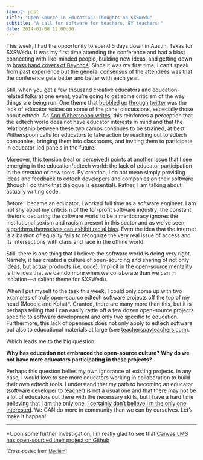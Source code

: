 ```yaml
---
layout: post
title: "Open Source in Education: Thoughts on SXSWedu"
subtitle: "A call for software for teachers, BY teachers!"
date: 2014-03-08 12:00:00
---
```


This week, I had the opportunity to spend 5 days down in Austin, Texas for SXSWedu. It was my first time attending the conference and had a blast connecting with like-minded people, building new ideas, and getting down to [brass band covers of Beyoncé](https://www.facebook.com/UrbanAchieversBrassBand). Since it was my first time, I can’t speak from past experience but the general consensus of the attendees was that the conference gets better and better with each year.

Still, when you get a few thousand creative educators and education-related folks at one event, you’re going to get some criticism of the way things are being run. One theme that [bubbled](https://twitter.com/ERHinman/status/441624645741981696) [up](https://twitter.com/EthicaLLC/status/441617233945456642) [through](https://twitter.com/Mason4learning/status/441625334425718784) [twitter](https://twitter.com/EdWeekMMolnar/status/441624679967518720) was the lack of educator voices on some of the panel discussions, especially those about edtech. As [Ann Witherspoon writes](http://www.poweredwithtechnology.com/2014/03/sxsweduan-opportunity-for-educators-to.html), this reinforces a perception that the edtech world does not have educator interests in mind and that the relationship between these two camps continues to be strained, at best. Witherspoon calls for educators to take action by reaching out to edtech companies, bringing them into classrooms, and inviting them to participate in educator-led panels in the future.

Moreover, this tension (real or perceived) points at another issue that I see emerging in the education/edtech world: the lack of educator participation in the _creation_ of new tools. By creation, I do not mean simply providing ideas and feedback to edtech developers and companies on their software (though I do think that dialogue is essential). Rather, I am talking about actually writing code.

Before I became an educator, I worked full time as a software engineer. I am not shy about my criticism of the for-profit software industry; the constant rhetoric declaring the software world to be a meritocracy ignores the institutional sexism and racism present in this sector and as we’ve seen, [algorithms themselves can exhibit racial bias](http://www.nist.gov/manuscript-publication-search.cfm?pub_id=904972). Even the idea that the internet is a bastion of equality fails to recognize the very real issue of access and its intersections with class and race in the offline world.

Still, there is one thing that I believe the software world is doing very right. Namely, it has created a culture of open-sourcing and sharing of not only ideas, but actual products (i.e. code). Implicit in the open-source mentality is the idea that we can do more when we collaborate than we can in isolation — a salient theme for SXSWedu.

When I put myself to the task this week, I could only come up with two examples of truly open-source edtech software projects off the top of my head (Moodle and Koha)*. Granted, there are many more than this, but it is perhaps telling that I can easily rattle off a few dozen open-source projects specific to software development and only two specific to education. Furthermore, this lack of openness does not only apply to edtech software but also to educational materials at large (see [teacherspayteachers.com](http://www.teacherspayteachers.com/)).

Which leads me to the big question:

**Why has education not embraced the open-source culture? Why do we not have more educators participating in these projects?**

Perhaps this question belies my own ignorance of existing projects. In any case, I would love to see more educators working in collaboration to build their own edtech tools. I understand that my path to becoming an educator (software developer to teacher) is not a usual one and that there may not be a lot of educators out there with the necessary skills, but I have a hard time believing that I am the only one. [I certainly don’t believe I’m the only one interested](http://www.ovenell-carter.com/the-app-of-me-and-you/). We CAN do more in community than we can by ourselves. Let’s make it happen!

<hr />

\*Upon some further investigation, I’m really glad to see that [Canvas LMS has open-sourced their project on Github](https://github.com/instructure/canvas-lms)

<small>\[Cross-posted from [Medium](https://medium.com/@seanhic/b39a2a572797)\]</small>
